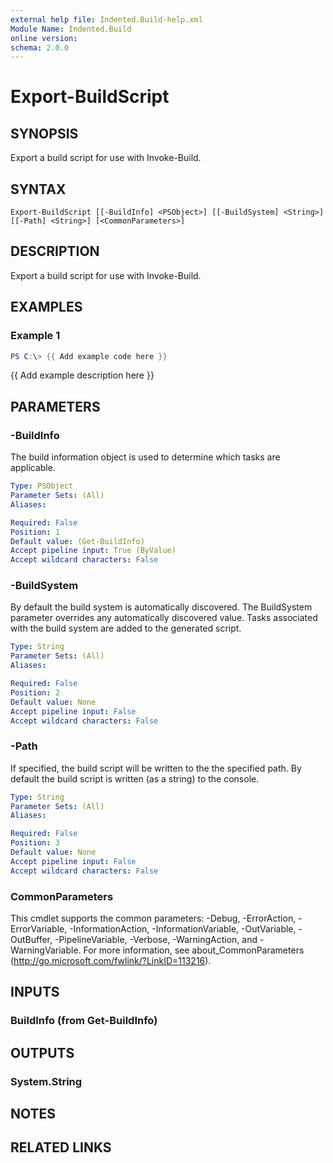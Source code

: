 ```yaml
---
external help file: Indented.Build-help.xml
Module Name: Indented.Build
online version:
schema: 2.0.0
---
```


# Export-BuildScript

## SYNOPSIS
Export a build script for use with Invoke-Build.

## SYNTAX

```
Export-BuildScript [[-BuildInfo] <PSObject>] [[-BuildSystem] <String>] [[-Path] <String>] [<CommonParameters>]
```

## DESCRIPTION
Export a build script for use with Invoke-Build.

## EXAMPLES

### Example 1
```powershell
PS C:\> {{ Add example code here }}
```

{{ Add example description here }}

## PARAMETERS

### -BuildInfo
The build information object is used to determine which tasks are applicable.

```yaml
Type: PSObject
Parameter Sets: (All)
Aliases:

Required: False
Position: 1
Default value: (Get-BuildInfo)
Accept pipeline input: True (ByValue)
Accept wildcard characters: False
```

### -BuildSystem
By default the build system is automatically discovered.
The BuildSystem parameter overrides any automatically discovered value.
Tasks associated with the build system are added to the generated script.

```yaml
Type: String
Parameter Sets: (All)
Aliases:

Required: False
Position: 2
Default value: None
Accept pipeline input: False
Accept wildcard characters: False
```

### -Path
If specified, the build script will be written to the the specified path.
By default the build script is written (as a string) to the console.

```yaml
Type: String
Parameter Sets: (All)
Aliases:

Required: False
Position: 3
Default value: None
Accept pipeline input: False
Accept wildcard characters: False
```

### CommonParameters
This cmdlet supports the common parameters: -Debug, -ErrorAction, -ErrorVariable, -InformationAction, -InformationVariable, -OutVariable, -OutBuffer, -PipelineVariable, -Verbose, -WarningAction, and -WarningVariable.
For more information, see about_CommonParameters (http://go.microsoft.com/fwlink/?LinkID=113216).

## INPUTS

### BuildInfo (from Get-BuildInfo)
## OUTPUTS

### System.String
## NOTES

## RELATED LINKS
